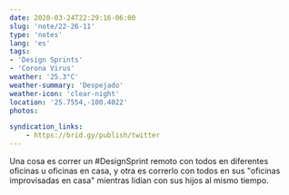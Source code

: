 ```yaml
---
date: 2020-03-24T22:29:16-06:00
slug: 'note/22-26-11'
type: 'notes'
lang: 'es'
tags:
- 'Design Sprints'
- 'Corona Virus'
weather: '25.3°C'
weather-summary: 'Despejado'
weather-icon: 'clear-night'
location: '25.7554,-100.4022'
photos:

syndication_links:
    - https://brid.gy/publish/twitter
---
```

Una cosa es correr un #DesignSprint remoto con todos en diferentes oficinas u oficinas en casa, y otra es correrlo con todos en sus "oficinas improvisadas en casa" mientras lidian con sus hijos al mismo tiempo.
 
